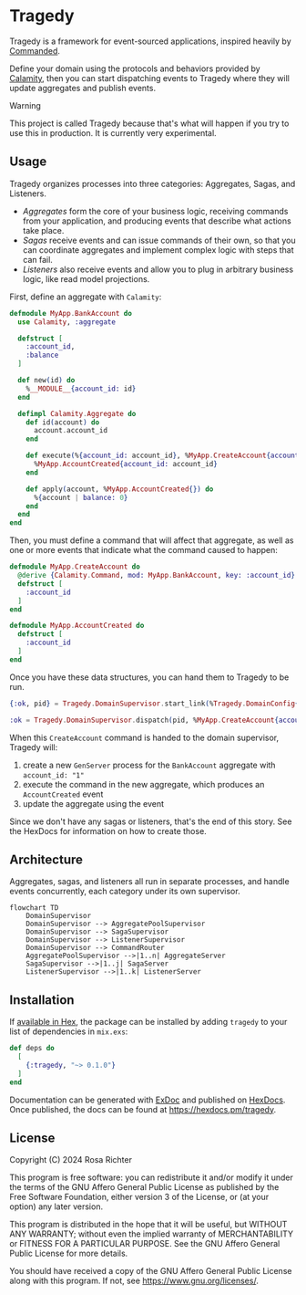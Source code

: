 # Tragedy

Tragedy is a framework for event-sourced applications, inspired heavily by
[Commanded](https://github.com/commanded/commanded).

Define your domain using the protocols and behaviors provided by
[Calamity](https://github.com/Cantido/calamity), then you can start
dispatching events to Tragedy where they will update aggregates and
publish events.

> [!WARNING]
> This project is called Tragedy because that's what will happen if you try
> to use this in production. It is currently very experimental.

## Usage

Tragedy organizes processes into three categories: Aggregates, Sagas,
and Listeners.

- *Aggregates* form the core of your business logic, receiving commands from
  your application, and producing events that describe what actions take place.
- *Sagas* receive events and can issue commands of their own, so that you can
  coordinate aggregates and implement complex logic with steps that can fail.
- *Listeners* also receive events and allow you to plug in arbitrary business
  logic, like read model projections.

First, define an aggregate with `Calamity`:

```elixir
defmodule MyApp.BankAccount do
  use Calamity, :aggregate

  defstruct [
    :account_id,
    :balance
  ]

  def new(id) do
    %__MODULE__{account_id: id}
  end

  defimpl Calamity.Aggregate do
    def id(account) do
      account.account_id
    end

    def execute(%{account_id: account_id}, %MyApp.CreateAccount{account_id: account_id}) do
      %MyApp.AccountCreated{account_id: account_id}
    end

    def apply(account, %MyApp.AccountCreated{}) do
      %{account | balance: 0}
    end
  end
end
```

Then, you must define a command that will affect that aggregate, as well as
one or more events that indicate what the command caused to happen:

```elixir
defmodule MyApp.CreateAccount do
  @derive {Calamity.Command, mod: MyApp.BankAccount, key: :account_id}
  defstruct [
    :account_id
  ]
end

defmodule MyApp.AccountCreated do
  defstruct [
    :account_id
  ]
end
```

Once you have these data structures, you can hand them to Tragedy to be run.

```elixir
{:ok, pid} = Tragedy.DomainSupervisor.start_link(%Tragedy.DomainConfig{})

:ok = Tragedy.DomainSupervisor.dispatch(pid, %MyApp.CreateAccount{account_id: "1"})
```

When this `CreateAccount` command is handed to the domain supervisor, Tragedy will:

1. create a new `GenServer` process for the `BankAccount` aggregate with `account_id: "1"`
2. execute the command in the new aggregate, which produces an `AccountCreated` event
3. update the aggregate using the event

Since we don't have any sagas or listeners, that's the end of this story.
See the HexDocs for information on how to create those.

## Architecture

Aggregates, sagas, and listeners all run in separate processes, and handle
events concurrently, each category under its own supervisor.

```mermaid
flowchart TD
    DomainSupervisor
    DomainSupervisor --> AggregatePoolSupervisor
    DomainSupervisor --> SagaSupervisor
    DomainSupervisor --> ListenerSupervisor
    DomainSupervisor --> CommandRouter
    AggregatePoolSupervisor -->|1..n| AggregateServer
    SagaSupervisor -->|1..j| SagaServer
    ListenerSupervisor -->|1..k| ListenerServer
```

## Installation

If [available in Hex](https://hex.pm/docs/publish), the package can be installed
by adding `tragedy` to your list of dependencies in `mix.exs`:

```elixir
def deps do
  [
    {:tragedy, "~> 0.1.0"}
  ]
end
```

Documentation can be generated with [ExDoc](https://github.com/elixir-lang/ex_doc)
and published on [HexDocs](https://hexdocs.pm). Once published, the docs can
be found at <https://hexdocs.pm/tragedy>.

## License

Copyright (C) 2024 Rosa Richter

This program is free software: you can redistribute it and/or modify
it under the terms of the GNU Affero General Public License as
published by the Free Software Foundation, either version 3 of the
License, or (at your option) any later version.

This program is distributed in the hope that it will be useful,
but WITHOUT ANY WARRANTY; without even the implied warranty of
MERCHANTABILITY or FITNESS FOR A PARTICULAR PURPOSE.  See the
GNU Affero General Public License for more details.

You should have received a copy of the GNU Affero General Public License
along with this program.  If not, see <https://www.gnu.org/licenses/>.
